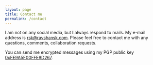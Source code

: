 ```yaml
---
layout: page
title: Contact me
permalink: /contact
---
```


I am not on any social media, but I always respond to mails. My e-mail address is [rsk@ravshansk.com](rsk@ravshansk.com). Please feel free to contact me with any questions, comments, collaboration requests.  

You can send me encrypted messages using my PGP public key [0xFE9A5F00FFE8D267](http://pgp.mit.edu/pks/lookup?op=get&search=0xFE9A5F00FFE8D267).
